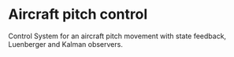 # Aircraft pitch control
Control System for an aircraft pitch movement with state feedback, Luenberger and Kalman observers.
